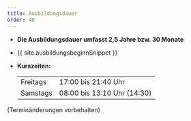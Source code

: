 ```yaml
---
title: Ausbildungsdauer
order: 40
---
```


* **Die Ausbildungsdauer umfasst 2,5 Jahre bzw. 30 Monate**
* {{ site.ausbildungsbeginnSnippet }}
* **Kurszeiten:**

  |           |                             |
  | --------- | --------------------------- |
  | Freitags  | 17:00 bis 21:40 Uhr         |
  | Samstags  | 08:00 bis 13:10 Uhr (14:30) |

(Terminänderungen vorbehalten)
